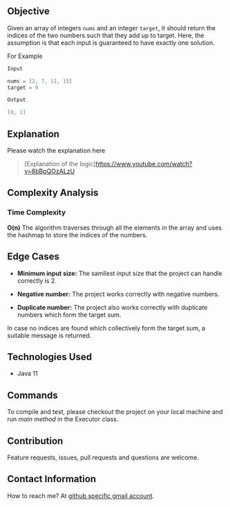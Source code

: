 ## Objective

Given an array of integers `nums` and an integer `target`, it should return the indices of the two numbers such that they add up to target. Here, the assumption is that each input is guaranteed to have exactly one solution.

For Example

```java
Input

nums = [2, 7, 11, 15]
target = 9

Output

[0, 1]
```

## Explanation

Please watch the explanation here

> [Explanation of the logic]https://www.youtube.com/watch?v=8bBpQOzALzU

## Complexity Analysis

### Time Complexity

**O(n)** The algorithm traverses through all the elements in the array and uses the hashmap to store the indices of the numbers.

## Edge Cases

- **Minimum input size:** The samllest input size that the project can handle correctly is 2.
- **Negative number:** The project works correctly with negative numbers.

- **Duplicate number:** The project also works correctly with duplicate numbers which form the target sum.

In case no indices are found which collectively form the target sum, a suitable message is returned.

## Technologies Used

- Java 11

## Commands

To compile and test, please checkout the project on your local machine and run _main method_ in the Executor class.

## Contribution

Feature requests, issues, pull requests and questions are welcome.

## Contact Information

How to reach me? At [github specific gmail account](mailto:syedumerahmedcode@gmail.com?subject=[GitHub]%20Hello%20from%20Github).
